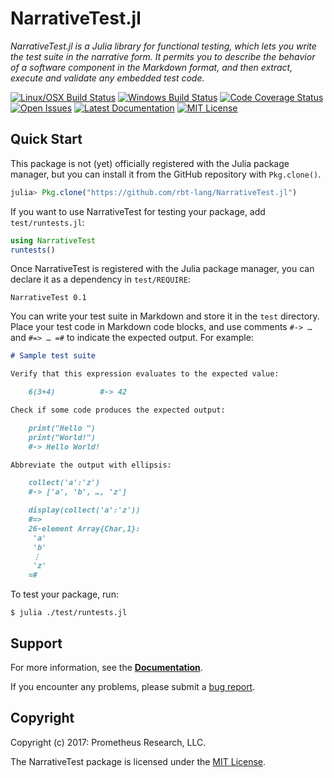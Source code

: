 # NarrativeTest.jl

*NarrativeTest.jl is a Julia library for functional testing, which lets you
write the test suite in the narrative form.  It permits you to describe the
behavior of a software component in the Markdown format, and then extract,
execute and validate any embedded test code.*

[![Linux/OSX Build Status][travis-img]][travis-url]
[![Windows Build Status][appveyor-img]][appveyor-url]
[![Code Coverage Status][codecov-img]][codecov-url]
[![Open Issues][issues-img]][issues-url]
[![Latest Documentation][doc-latest-img]][doc-latest-url]
[![MIT License][license-img]][license-url]


## Quick Start

This package is not (yet) officially registered with the Julia package manager,
but you can install it from the GitHub repository with `Pkg.clone()`.

```julia
julia> Pkg.clone("https://github.com/rbt-lang/NarrativeTest.jl")
```

If you want to use NarrativeTest for testing your package, add
`test/runtests.jl`:

```julia
using NarrativeTest
runtests()
```

Once NarrativeTest is registered with the Julia package manager, you can
declare it as a dependency in `test/REQUIRE`:

```
NarrativeTest 0.1
```

You can write your test suite in Markdown and store it in the `test` directory.
Place your test code in Markdown code blocks, and use comments `#-> …` and
`#=> … =#` to indicate the expected output.  For example:

```markdown
# Sample test suite

Verify that this expression evaluates to the expected value:

    6(3+4)          #-> 42

Check if some code produces the expected output:

    print("Hello ")
    print("World!")
    #-> Hello World!

Abbreviate the output with ellipsis:

    collect('a':'z')
    #-> ['a', 'b', …, 'z']

    display(collect('a':'z'))
    #=>
    26-element Array{Char,1}:
     'a'
     'b'
     ⋮
     'z'
    =#
```

To test your package, run:

```console
$ julia ./test/runtests.jl
```


## Support

For more information, see the [**Documentation**][doc-latest-url].

If you encounter any problems, please submit a [bug report][issues-url].


## Copyright

Copyright (c) 2017: Prometheus Research, LLC.

The NarrativeTest package is licensed under the [MIT License][license-url].


[travis-img]: https://travis-ci.org/rbt-lang/NarrativeTest.jl.svg?branch=master
[travis-url]: https://travis-ci.org/rbt-lang/NarrativeTest.jl
[appveyor-img]: https://ci.appveyor.com/api/projects/status/github/rbt-lang/NarrativeTest.jl?branch=master&svg=true
[appveyor-url]: https://ci.appveyor.com/project/rbt-lang/narrativetest-jl/branch/master
[codecov-img]: https://codecov.io/gh/rbt-lang/NarrativeTest.jl/branch/master/graph/badge.svg
[codecov-url]: https://codecov.io/gh/rbt-lang/NarrativeTest.jl
[issues-img]: https://img.shields.io/github/issues/rbt-lang/NarrativeTest.jl.svg
[issues-url]: https://github.com/rbt-lang/NarrativeTest.jl/issues
[doc-latest-img]: https://img.shields.io/badge/doc-latest-blue.svg
[doc-latest-url]: https://rbt-lang.github.io/NarrativeTest.jl/latest/
[license-img]: https://img.shields.io/badge/license-MIT-blue.svg
[license-url]: https://raw.githubusercontent.com/rbt-lang/NarrativeTest.jl/master/LICENSE.md
